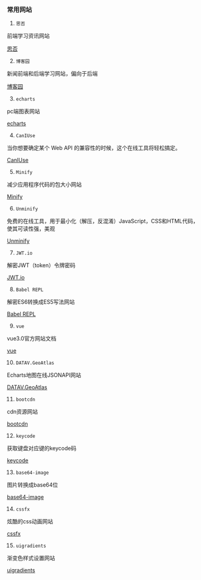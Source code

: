 ### 常用网站

1. `思否`

前端学习资讯网站

[思否](https://segmentfault.com/)


2. `博客园`

 新闻前端和后端学习网站，偏向于后端

[博客园](https://www.cnblogs.com/)

3. `echarts`

 pc端图表网站

[echarts](https://echarts.apache.org/zh/index.html)

4. `CanIUse`

当你想要确定某个 Web API 的兼容性的时候，这个在线工具将轻松搞定。

[CanIUse](https://caniuse.com/)

5. `Minify`

减少应用程序代码的包大小网站

[Minify](https://www.minifier.org/)

6. `Unminify`

免费的在线工具，用于最小化（解压，反混淆）JavaScript，CSS和HTML代码，使其可读性强，美观

[Unminify](https://unminify.com/)

7. `JWT.io`

解密JWT（token）令牌密码

[JWT.io](https://jwt.io/)

8. `Babel REPL`

解密ES6转换成ES5写法网站

[Babel REPL](https://babeljs.io/en/repl)

9. `vue`

vue3.0官方网站文档

[vue](https://vue3js.cn/docs/zh/)

10. `DATAV.GeoAtlas`

Echarts地图在线JSONAPI网站

[DATAV.GeoAtlas](http://datav.aliyun.com/tools/atlas/#&lat=30.332329214580188&lng=106.72278672066881&zoom=3.5)

11. `bootcdn`

cdn资源网站

[bootcdn](https://www.bootcdn.cn/)

12. `keycode`

获取键盘对应键的keycode码

[keycode](https://keycode.info/)

13. `base64-image`

图片转换成base64位

[base64-image](https://www.base64-image.de/)

14. `cssfx`

炫酷的css动画网站

[cssfx](https://cssfx.netlify.app/)

15. `uigradients`

渐变色样式设置网站

[uigradients](https://uigradients.com/#Relaxingred)